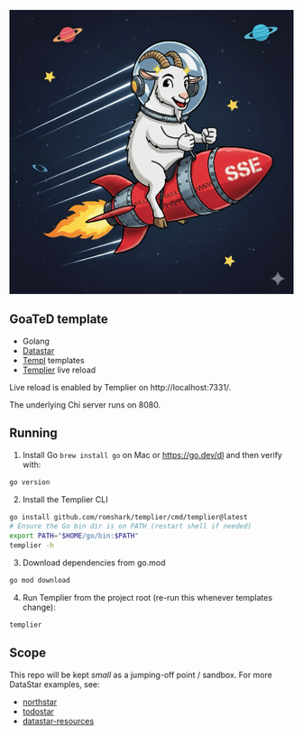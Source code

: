 ![Happy Goat](goated.jpg)

## GoaTeD template
- Golang
- [Datastar](https://data-star.dev/)
- [Templ](https://templ.guide/) templates
- [Templier](https://github.com/romshark/templier) live reload

Live reload is enabled by Templier on http://localhost:7331/.

The underlying Chi server runs on 8080.

## Running
1. Install Go
`brew install go` on Mac or https://go.dev/dl and then verify with:
```sh
go version
```
2. Install the Templier CLI
```sh
go install github.com/romshark/templier/cmd/templier@latest
# Ensure the Go bin dir is on PATH (restart shell if needed)
export PATH="$HOME/go/bin:$PATH"
templier -h
```

3. Download dependencies from go.mod
```sh
go mod download
```
4. Run Templier from the project root (re-run this whenever templates change):
```sh
templier
```

## Scope
This repo will be kept *small* as a jumping-off point / sandbox. For more DataStar examples, see:

- [northstar](https://github.com/zangster300/northstar)
- [todostar](https://github.com/romshark/todostar)
- [datastar-resources](https://github.com/alvarolm/datastar-resources)